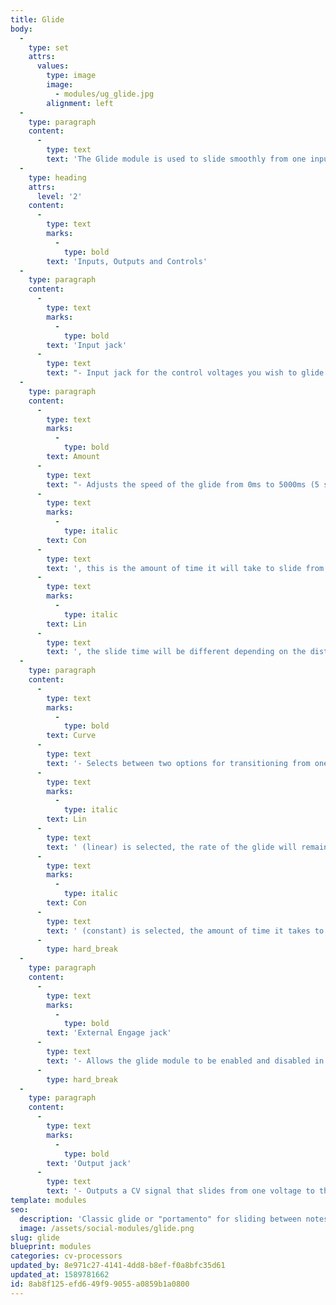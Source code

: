 ```yaml
---
title: Glide
body:
  -
    type: set
    attrs:
      values:
        type: image
        image:
          - modules/ug_glide.jpg
        alignment: left
  -
    type: paragraph
    content:
      -
        type: text
        text: 'The Glide module is used to slide smoothly from one input control voltage to another. This is typically used to slide between pitch CVs creating portamento as one note glides to the next. The module features an adjustable speed, linear or constant curve, and a CV jack for enabling and disabling the glide in real time.'
  -
    type: heading
    attrs:
      level: '2'
    content:
      -
        type: text
        marks:
          -
            type: bold
        text: 'Inputs, Outputs and Controls'
  -
    type: paragraph
    content:
      -
        type: text
        marks:
          -
            type: bold
        text: 'Input jack'
      -
        type: text
        text: "- Input jack for the control voltages you wish to glide between. Typically this will receive pitch CVs from a keyboard or sequencer.\_\_"
  -
    type: paragraph
    content:
      -
        type: text
        marks:
          -
            type: bold
        text: Amount
      -
        type: text
        text: "- Adjusts the speed of the glide from 0ms to 5000ms (5 seconds). When the curve is set to\_"
      -
        type: text
        marks:
          -
            type: italic
        text: Con
      -
        type: text
        text: ', this is the amount of time it will take to slide from one CV to the next. When the curve is set to '
      -
        type: text
        marks:
          -
            type: italic
        text: Lin
      -
        type: text
        text: ', the slide time will be different depending on the distance between CVs so this is actually adjusting the speed of the glide rather than the time it will take to complete each transition.'
  -
    type: paragraph
    content:
      -
        type: text
        marks:
          -
            type: bold
        text: Curve
      -
        type: text
        text: '- Selects between two options for transitioning from one CV to the next. When '
      -
        type: text
        marks:
          -
            type: italic
        text: Lin
      -
        type: text
        text: ' (linear) is selected, the rate of the glide will remain the same regardless of how far apart the CVs are. Therefore gliding between voltages near one another will take less time than voltages that are farther apart. When '
      -
        type: text
        marks:
          -
            type: italic
        text: Con
      -
        type: text
        text: ' (constant) is selected, the amount of time it takes to glide between voltages will be the same regardless of how far apart the voltages are.'
      -
        type: hard_break
  -
    type: paragraph
    content:
      -
        type: text
        marks:
          -
            type: bold
        text: 'External Engage jack'
      -
        type: text
        text: '- Allows the glide module to be enabled and disabled in real time using control voltages. Voltages 2.5V or higher will enable the glide while voltages less than 2.5V will disable it.'
      -
        type: hard_break
  -
    type: paragraph
    content:
      -
        type: text
        marks:
          -
            type: bold
        text: 'Output jack'
      -
        type: text
        text: '- Outputs a CV signal that slides from one voltage to the next. Typically this will be connected to the Keyb CV input of an oscillator to create portamento.'
template: modules
seo:
  description: 'Classic glide or "portamento" for sliding between notes with adjustable speed, linear or constant curve, and a CV jack for real-time enable/disable.'
  image: /assets/social-modules/glide.png
slug: glide
blueprint: modules
categories: cv-processors
updated_by: 8e971c27-4141-4dd8-b8ef-f0a8bfc35d61
updated_at: 1589781662
id: 8ab8f125-efd6-49f9-9055-a0859b1a0800
---
```

